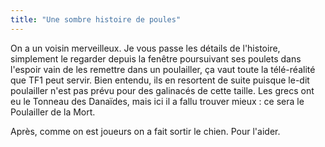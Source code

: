 ```yaml
---
title: "Une sombre histoire de poules"
---
```


On a un voisin merveilleux. Je vous passe les détails de l'histoire,
simplement le regarder depuis la fenêtre poursuivant ses poulets dans l'espoir
vain de les remettre dans un poulailler, ça vaut toute la télé-réalité que TF1
peut servir. Bien entendu, ils en resortent de suite puisque le-dit poulailler
n'est pas prévu pour des galinacés de cette taille. Les grecs ont eu le
Tonneau des Danaïdes, mais ici il a fallu trouver mieux : ce sera le
Poulailler de la Mort.

Après, comme on est joueurs on a fait sortir le chien. Pour l'aider.

